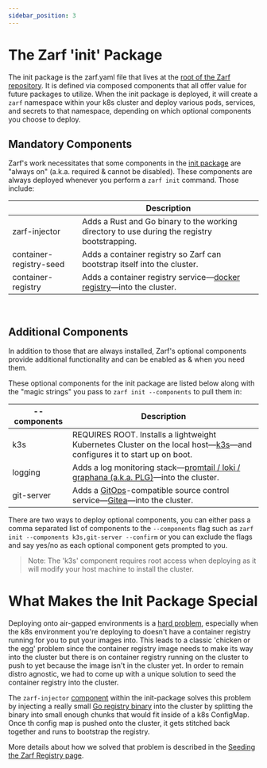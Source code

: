 ```yaml
---
sidebar_position: 3
---
```


# The Zarf 'init' Package

The init package is the zarf.yaml file that lives at the [root of the Zarf repository](https://github.com/defenseunicorns/zarf/blob/master/zarf.yaml). It is defined via composed components that all offer value for future packages to utilize. When the init package is deployed, it will create a `zarf` namespace within your k8s cluster and deploy various pods, services, and secrets to that namespace, depending on which optional components you choose to deploy.


## Mandatory Components

Zarf's work necessitates that some components in the [init package](https://github.com/defenseunicorns/zarf/blob/master/zarf.yaml) are "always on" (a.k.a. required & cannot be disabled). These components are always deployed whenever you perform a `zarf init` command. Those include:

|                         | Description                                                                                                          |
| ----------------------- | -------------------------------------------------------------------------------------------------------------------- |
| zarf-injector           | Adds a Rust and Go binary to the working directory to use during the registry bootstrapping.
| container-registry-seed | Adds a container registry so Zarf can bootstrap itself into the cluster.                                             |
| container-registry      | Adds a container registry service&mdash;[docker registry](https://docs.docker.com/registry/)&mdash;into the cluster. |


&nbsp;
## Additional Components

In addition to those that are always installed, Zarf's optional components provide additional functionality and can be enabled as & when you need them.

These optional components for the init package are listed below along with the "magic strings" you pass to `zarf init --components` to pull them in:

| --components | Description                                                                                                                                                       |
| ------------ | ----------------------------------------------------------------------------------------------------------------------------------------------------------------- |
| k3s          | REQUIRES ROOT. Installs a lightweight Kubernetes Cluster on the local host&mdash;[k3s](https://k3s.io/)&mdash;and configures it to start up on boot.                             |
| logging      | Adds a log monitoring stack&mdash;[promtail / loki / graphana (a.k.a. PLG)](https://github.com/grafana/loki)&mdash;into the cluster.                              |
| git-server   | Adds a [GitOps](https://www.cloudbees.com/gitops/what-is-gitops)-compatible source control service&mdash;[Gitea](https://gitea.io/en-us/)&mdash;into the cluster. |

There are two ways to deploy optional components, you can either pass a comma separated list of components to the `--components` flag such as `zarf init --components k3s,git-server --confirm` or you can exclude the flags and say yes/no as each optional component gets prompted to you.

> Note: The 'k3s' component requires root access when deploying as it will modify your host machine to install the cluster.
&nbsp;


# What Makes the Init Package Special

Deploying onto air-gapped environments is a [hard problem](../zarf-domain/what-is-airgap), especially when the k8s environment you're deploying to doesn't have a container registry running for you to put your images into. This leads to a classic 'chicken or the egg' problem since the container registry image needs to make its way into the cluster but there is on container registry running on the cluster to push to yet because the image isn't in the cluster yet. In order to remain distro agnostic, we had to come up with a unique solution to seed the container registry into the cluster.

The `zarf-injector` [component](https://github.com/defenseunicorns/zarf/blob/master/packages/zarf-injector/zarf.yaml) within the init-package solves this problem by injecting a really small [Go registry binary](https://github.com/defenseunicorns/zarf/blob/master/src/injector/stage2/registry.go) into the cluster by splitting the binary into small enough chunks that would fit inside of a k8s ConfigMap. Once th config map is pushed onto the cluster, it gets stitched back together and runs to bootstrap the registry.

More details about how we solved that problem is described in the [Seeding the Zarf Registry page](../zarf-advanced/seeding-the-zarf-registry).